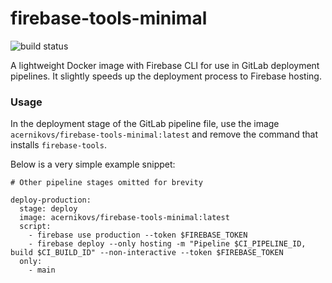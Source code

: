 # firebase-tools-minimal
![build status](https://github.com/acernikovs/docker-firebase-tools-minimal/actions/workflows/ci.yaml/badge.svg)


A lightweight Docker image with Firebase CLI for use in GitLab deployment pipelines.
It slightly speeds up the deployment process to Firebase hosting.


### Usage


In the deployment stage of the GitLab pipeline file, use the image `acernikovs/firebase-tools-minimal:latest` and remove the command that installs `firebase-tools`. 

Below is a very simple example snippet:

```
# Other pipeline stages omitted for brevity

deploy-production:
  stage: deploy
  image: acernikovs/firebase-tools-minimal:latest
  script:
    - firebase use production --token $FIREBASE_TOKEN
    - firebase deploy --only hosting -m "Pipeline $CI_PIPELINE_ID, build $CI_BUILD_ID" --non-interactive --token $FIREBASE_TOKEN
  only:
    - main
```
